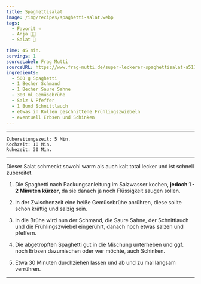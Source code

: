```yaml
---
title: Spaghettisalat
image: /img/recipes/spaghetti-salat.webp
tags:
  - Favorit ⭐
  - Anja 👩‍🍳
  - Salat️ 🥗

time: 45 min.
servings: 1
sourceLabel: Frag Mutti
sourceURL: https://www.frag-mutti.de/super-leckerer-spaghettisalat-a51774/
ingredients:
  - 500 g Spaghetti 
  - 1 Becher Schmand 
  - 1 Becher Saure Sahne 
  - 300 ml Gemüsebrühe 
  - Salz & Pfeffer 
  - 1 Bund Schnittlauch 
  - etwas in Rollen geschnittene Frühlingszwiebeln 
  - eventuell Erbsen und Schinken
---
```

***
	Zubereitungszeit: 5 Min. 
	Kochzeit: 10 Min. 
	Ruhezeit: 30 Min. 
***

Dieser Salat schmeckt sowohl warm als auch kalt total lecker und ist schnell zubereitet. 

1. Die Spaghetti nach Packungsanleitung im Salzwasser kochen, **jedoch 
1 - 2 Minuten kürzer**, da sie danach ja noch Flüssigkeit saugen sollen.
   
2. In der Zwischenzeit eine heiße Gemüsebrühe anrühren, diese sollte 
schon kräftig und salzig sein.
   
3. In die Brühe wird nun der Schmand, die Saure Sahne, der Schnittlauch 
und die Frühlingszwiebel eingerührt, danach noch etwas salzen und pfeffern.
   
4. Die abgetropften Spaghetti gut in die Mischung unterheben und ggf. 
noch Erbsen dazumischen oder wer möchte, auch Schinken.
   
5. Etwa 30 Minuten durchziehen lassen und ab und zu mal langsam verrühren.
<p></p>

***
